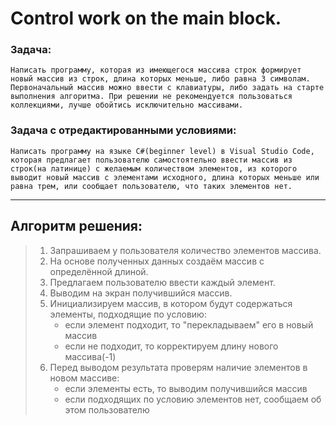 # Control work on the main block.
### **Задача:**
```Написать программу, которая из имеющегося массива строк формирует новый массив из строк, длина которых меньше, либо равна 3 символам. Первоначальный массив можно ввести с клавиатуры, либо задать на старте выполнения алгоритма. При решении не рекомендуется пользоваться коллекциями, лучше обойтись исключительно массивами.```

### **Задача с отредактированными условиями:**
```Написать программу на языке C#(beginner level) в Visual Studio Code, которая предлагает пользователю самостоятельно ввести массив из строк(на латинице) с желаемым количеством элементов, из которого выводит новый массив с элементами исходного, длина которых меньше или равна трем, или сообщает пользователю, что таких элементов нет.```
***
## Алгоритм решения:
> 1. Запрашиваем у пользователя количество элементов массива.
> 2. На основе полученных данных создаём массив с определённой длиной.
> 3. Предлагаем пользователю ввести каждый элемент.
> 4. Выводим на экран получившийся массив.
> 5. Инициализируем массив, в котором будут содержаться элементы, подходящие по условию:
>       * если элемент подходит, то "перекладываем" его в новый массив
>       * если не подходит, то корректируем длину нового массива(-1)
> 6. Перед выводом результата проверям наличие элементов в новом массиве:
>       * если элементы есть, то выводим получившийся массив
>       * если подходящих по условию элементов нет, сообщаем об этом пользователю